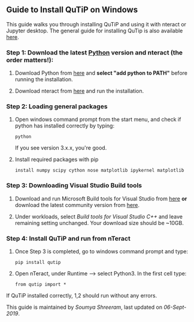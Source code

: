 ## Guide to Install QuTiP on Windows

This guide walks you through installing QuTiP and using it with nteract or Jupyter desktop. 
The general guide for installing QuTip is also available [here](http://qutip.org/docs/4.1/installation.html). 

### **Step 1:** Download the latest [Python](https://www.python.org/downloads/) version and nteract (the order matters!):

1. Download Python from [here](https://www.python.org/downloads/) and **select "add python to PATH"** before running the installation. 

2. Download nteract from [here](https://nteract.io/) and run the installation.

### **Step 2:** Loading general packages

1. Open windows command prompt from the start menu, and check if python has installed correctly by typing:

	`python`

	If you see version 3.x.x, you're good. 

2. Install required packages with pip

	`install numpy scipy cython nose matplotlib ipykernel matplotlib`

### **Step 3:** Downloading Visual Studio Build tools

1. Download and run Microsoft Build tools for Visual Studio from [here](https://visualstudio.microsoft.com/thank-you-downloading-visual-studio/?sku=BuildTools&rel=16) **or** download the latest community version from [here](https://visualstudio.microsoft.com/downloads/#build-tools-for-visual-studio-2017).

2. Under workloads, select *Build tools for Visual Studio C++* and leave remaining setting unchanged. Your download size should be ~10GB. 


### **Step 4:** Install QuTiP and run from nTeract

1. Once Step 3 is completed, go to windows command prompt and type:

	`pip install qutip`

2. Open nTeract, under Runtime --> select Python3. In the first cell type:

	`from qutip import *`

If QuTiP installed correctly, 1,2 should run without any errors. 

This guide is maintained by *Soumya Shreeram*, last updated on *06-Sept-2019*. 
